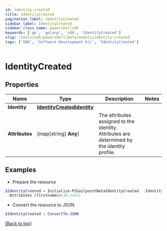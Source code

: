 ```yaml
---
id: identity-created
title: IdentityCreated
pagination_label: IdentityCreated
sidebar_label: IdentityCreated
sidebar_class_name: powershellsdk
keywords: ['go', 'golang', 'sdk', 'IdentityCreated'] 
slug: /tools/sdk/powershell/beta/models/identity-created
tags: ['SDK', 'Software Development Kit', 'IdentityCreated']
---
```



# IdentityCreated

## Properties

Name | Type | Description | Notes
------------ | ------------- | ------------- | -------------
**Identity** |  [**IdentityCreatedIdentity**](identity-created-identity) |  | 
**Attributes** |  [map[string] **Any**] | The attributes assigned to the identity. Attributes are determined by the identity profile. | 

## Examples

- Prepare the resource
```powershell
$IdentityCreated = Initialize-PSSailpointBetaIdentityCreated  -Identity null `
 -Attributes {firstname&#x3D;John}
```

- Convert the resource to JSON
```powershell
$IdentityCreated | ConvertTo-JSON
```


[[Back to top]](#) 

